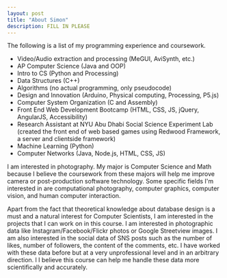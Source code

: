 ```yaml
---
layout: post
title: "About Simon"
description: FILL IN PLEASE
---
```


The following is a list of my programming experience and coursework. 

- Video/Audio extraction and processing (MeGUI, AviSynth, etc.)
- AP Computer Science (Java and OOP)
- Intro to CS (Python and Processing) 
- Data Structures (C++)
- Algorithms (no actual programming, only pseudocode)
- Design and Innovation (Arduino, Physical computing, Processing, P5.js)
- Computer System Organization (C and Assembly)
- Front End Web Development Bootcamp (HTML, CSS, JS, jQuery, AngularJS, Accessibility)
- Research Assistant at NYU Abu Dhabi Social Science Experiment Lab (created the front end of web based games using Redwood Framework, a server and clientside framework)
- Machine Learning (Python)
- Computer Networks (Java, Node.js, HTML, CSS, JS)

I am interested in photography. My major is Computer Science and Math because I believe the coursework from these majors will help me improve camera or post-production software technology. Some specific fields I'm interested in are computational photography, computer graphics, computer vision, and human computer interaction.

Apart from the fact that theoretical knowledge about database design is a must and a natural interest for Computer Scientists, I am interested in the projects that I can work on in this course. I am interested in photographic data like Instagram/Facebook/Flickr photos or Google Streetview images. I am also interested in the social data of SNS posts such as the number of likes, number of followers, the content of the comments, etc. I have worked with these data before but at a very unprofessional level and in an arbitrary direction. l I believe this course can help me handle these data more scientifically and accurately.
